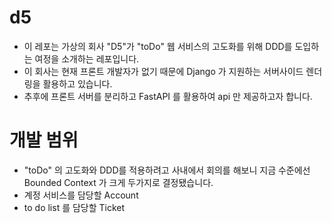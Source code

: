 # d5
- 이 레포는 가상의 회사 "D5"가 "toDo" 웹 서비스의 고도화를 위해 DDD를 도입하는 여정을 소개하는 레포입니다.
- 이 회사는 현재 프론트 개발자가 없기 때문에 Django 가 지원하는 서버사이드 렌더링을 활용하고 있습니다.
- 추후에 프론트 서버를 분리하고 FastAPI 를 활용하여 api 만 제공하고자 합니다.

# 개발 범위
- "toDo" 의 고도화와 DDD를 적용하려고 사내에서 회의를 해보니 지금 수준에선 Bounded Context 가 크게 두가지로 결정됐습니다.
- 계정 서비스를 담당할 Account
- to do list 를 담당할 Ticket
